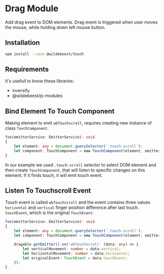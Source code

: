 # Drag Module

Add drag event to DOM elements. Drag event is triggered when user moves the mouse, while holding down left mouse button.

## Installation

```sh
npm install --save @wildebeest/touch
```

## Requirements

It's usefull to know these libraries:

* inversify
* @wildebeest/js-modules

## Bind Element To Touch Component

Making element to emit `wbTouchscroll`, requires creating new instance of class `TouchComponent`.

```ts
foo(emitterService: EmitterService): void
{
    let element: any = document.querySelector('.touch-scroll');
    let component: TouchComponent = new TouchComponent(element, emitterService.createEmitter());
}
```

In our example we used `.touch-scroll` selector to select DOM element and then create `TouchComponent`, that will listen to specific changes on this element. If it finds touch, it will emit touch event.

## Listen To Touchscroll Event

Touch event is called `wbTouchscroll` and the event contains three values `horizontal` and `vertical` finger position difference after last touch. `touchEvent`, which is the original `TouchEvent`.

```ts
foo(emitterService: EmitterService): void
{
    let element: any = document.querySelector('.touch-scroll');
    let component: TouchComponent = new TouchComponent(element, emitterService.createEmitter());

    dragable.getEmitter().on('wbTouchscroll' (data: any) => {
        let verticalMovement: number = data.vertical;
        let horizontalMovement: number = data.horizontal;
        let originalEvent: TouchEvent = data.touchEvent;
    });
}
```